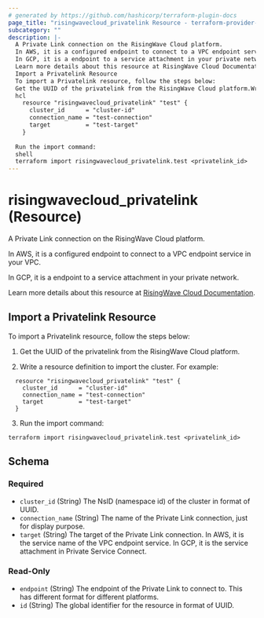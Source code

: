 ```yaml
---
# generated by https://github.com/hashicorp/terraform-plugin-docs
page_title: "risingwavecloud_privatelink Resource - terraform-provider-risingwavecloud"
subcategory: ""
description: |-
  A Private Link connection on the RisingWave Cloud platform.
  In AWS, it is a configured endpoint to connect to a VPC endpoint service in your VPC.
  In GCP, it is a endpoint to a service attachment in your private network.
  Learn more details about this resource at RisingWave Cloud Documentation https://docs.risingwave.com/cloud/create-a-connection/.
  Import a Privatelink Resource
  To import a Privatelink resource, follow the steps below:
  Get the UUID of the privatelink from the RisingWave Cloud platform.Write a resource definition to import the cluster. For example:
  hcl
    resource "risingwavecloud_privatelink" "test" {
      cluster_id      = "cluster-id"
      connection_name = "test-connection"
      target          = "test-target"
    }
  
  Run the import command:
  shell
  terraform import risingwavecloud_privatelink.test <privatelink_id>
---
```


# risingwavecloud_privatelink (Resource)

A Private Link connection on the RisingWave Cloud platform.

In AWS, it is a configured endpoint to connect to a VPC endpoint service in your VPC.

In GCP, it is a endpoint to a service attachment in your private network.

Learn more details about this resource at [RisingWave Cloud Documentation](https://docs.risingwave.com/cloud/create-a-connection/).

## Import a Privatelink Resource

To import a Privatelink resource, follow the steps below:

1. Get the UUID of the privatelink from the RisingWave Cloud platform.

2. Write a resource definition to import the cluster. For example:

```hcl
  resource "risingwavecloud_privatelink" "test" {
    cluster_id      = "cluster-id"
    connection_name = "test-connection"
    target          = "test-target"
  }
  ```

3. Run the import command:

```shell
terraform import risingwavecloud_privatelink.test <privatelink_id>
```



<!-- schema generated by tfplugindocs -->
## Schema

### Required

- `cluster_id` (String) The NsID (namespace id) of the cluster in format of UUID.
- `connection_name` (String) The name of the Private Link connection, just for display purpose.
- `target` (String) The target of the Private Link connection. In AWS, it is the service name of the VPC endpoint service. In GCP, it is the service attachment in Private Service Connect.

### Read-Only

- `endpoint` (String) The endpoint of the Private Link to connect to. This has different format for different platforms.
- `id` (String) The global identifier for the resource in format of UUID.
